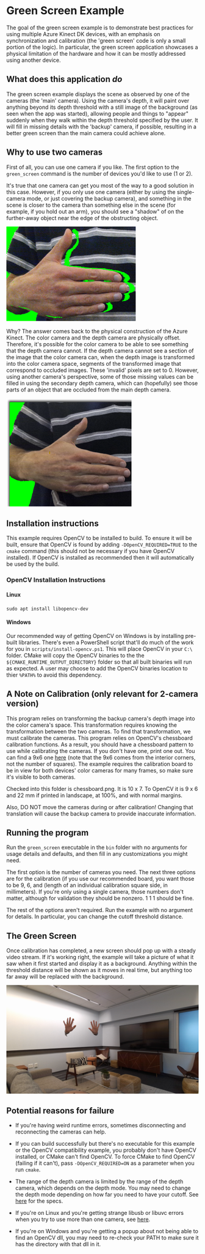 # Green Screen Example

The goal of the green screen example is to demonstrate best practices for using multiple Azure Kinect DK devices, with an
emphasis on synchronization and calibration (the 'green screen' code is only a small portion of the logic). In
particular, the green screen application showcases a physical limitation of the hardware and how it can be mostly
addressed using another device.

## What does this application *do*

The green screen example displays the scene as observed by one of the cameras (the 'main' camera). Using the camera's
depth, it will paint over anything beyond its depth threshold with a still image of the background (as seen when the app
was started), allowing people and things to "appear" suddenly when they walk within the depth threshold specified by the
user. It will fill in missing details with the 'backup' camera, if possible, resulting in a better green screen than the
main camera could achieve alone.

## Why to use two cameras

First of all, you can use one camera if you like. The first option to the `green_screen` command is the number of
devices you'd like to use (1 or 2).

It's true that one camera can get you most of the way to a good solution in this case. However, if you only use one
camera (either by using the single-camera mode, or just covering the backup camera), and something in the scene is
closer to the camera than something else in the scene (for example, if you hold out an arm), you should see a "shadow"
of on the further-away object near the edge of the obstructing object.

   ![Shadow](./shadow.png)

Why? The answer comes back to the physical construction of the Azure Kinect. The color camera and the depth camera are
physically offset. Therefore, it's possible for the color camera to be able to see something that the depth camera
cannot. If the depth camera cannot see a section of the image that the color camera can, when the depth image is
transformed into the color camera space, segments of the transformed image that correspond to occluded images. These
'invalid' pixels are set to 0. However, using another camera's perspective, some of those missing values can be filled
in using the secondary depth camera, which can (hopefully) see those parts of an object that are occluded from the main
depth camera.

   ![No shadow](./noshadow.png)

## Installation instructions

This example requires OpenCV to be installed to build. To ensure it will be built, ensure that OpenCV is found by adding
`-DOpenCV_REQUIRED=TRUE` to the `cmake` command (this should not be necessary if you have OpenCV installed). If OpenCV 
is installed as recommended then it will automatically be used by the build.

### OpenCV Installation Instructions

#### Linux

`sudo apt install libopencv-dev`

#### Windows

Our recommended way of getting OpenCV on Windows is by installing pre-built libraries. There's even a PowerShell script
that'll do much of the work for you in `scripts/install-opencv.ps1`. This will place OpenCV in your `C:\` folder. CMake
will copy the OpenCV binaries to the the `${CMAKE_RUNTIME_OUTPUT_DIRECTORY}` folder so that all built binaries will run
as expected. A user may choose to add the OpenCV binaries location to thier `%PATH%` to avoid this dependency.

## A Note on Calibration (only relevant for 2-camera version)

This program relies on transforming the backup camera's depth image into the color camera's space. This transformation
requires knowing the transformation between the two cameras. To find that transformation, we must calibrate the cameras.
This program relies on OpenCV's chessboard calibration functions. As a result, you should have a chessboard pattern to
use while calibrating the cameras. If you don't have one, print one out. You can find a 9x6 one
[here](https://docs.opencv.org/2.4/_downloads/pattern.png) (note that the 9x6 comes from the interior corners, not the
number of squares). The example requires the calibration board to be in view for both devices' color cameras for many
frames, so make sure it's visible to both cameras.

Checked into this folder is chessboard.png. It is 10 x 7. To OpenCV it is 9 x 6 and 22 mm if printed in landscape, at 100%, and with normal margins.

Also, DO NOT move the cameras during or after calibration! Changing that translation will cause the backup camera to
provide inaccurate information.

## Running the program

Run the `green_screen` executable in the `bin` folder with no arguments for usage details and defaults, and then fill in
any customizations you might need.

The first option is the number of cameras you need. The next three options are for the calibration (if you use our recommended
board, you want those to be 9, 6, and (length of an individual calibration square side, in millimeters). If you're only
using a single camera, those numbers don't matter, although for validation they should be nonzero. 1 1 1 should be fine.

The rest of the options aren't required. Run the example with no argument for details. In particular, you can change the
cutoff threshold distance.

## The Green Screen

Once calibration has completed, a new screen should pop up with a steady video stream. If it's working right, the
example will take a picture of what it saw when it first started and display it as a background. Anything within the
threshold distance will be shown as it moves in real time, but anything too far away will be replaced with the
background.

  ![Green screen example](./hands.PNG)

## Potential reasons for failure

- If you're having weird runtime errors, sometimes disconnecting and reconnecting the cameras can help.

- If you can build successfully but there's no executable for this example or the OpenCV compatibility example, you
  probably don't have OpenCV installed, or CMake can't find OpenCV. To force CMake to find OpenCV (failing if it can't),
  pass `-DOpenCV_REQUIRED=ON` as a parameter when you run `cmake`.

- The range of the depth camera is limited by the range of the depth camera, which depends on the depth mode. You may
  need to change the depth mode depending on how far you need to have your cutoff. See
  [here](https://docs.microsoft.com/en-us/azure/Kinect-dk/hardware-specification) for the specs.

- If you're on Linux and you're getting strange libusb or libuvc errors when you try to use more than one camera, see
  [here](https://github.com/microsoft/Azure-Kinect-Sensor-SDK/issues/485).

- If you're on Windows and you're getting a popup about not being able to find an OpenCV dll, you may need to re-check
  your PATH to make sure it has the directory with that dll in it.
